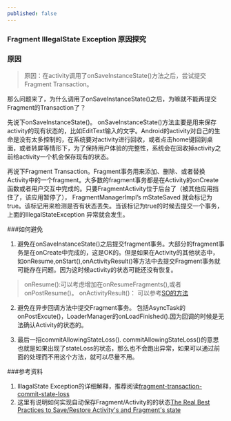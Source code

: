 ```yaml
---
published: false
---
```

### Fragment IllegalState Exception 原因探究

### 原因
> 原因：在activity调用了onSaveInstanceState()方法之后，尝试提交Fragment Transaction。

那么问题来了，为什么调用了onSaveInstanceState()之后，为嘛就不能再提交Fragment的Transaction了？

先说下onSaveInstanceState()。
onSaveInstanceState()方法主要是用来保存activity的现有状态的，比如EditText输入的文字。Android的activity对自己的生命是没有太多控制的，在系统要对activity进行回收，或者点击home键回到桌面，或者转屏等情形下，为了保持用户体验的完整性，系统会在回收掉activity之前给activity一个机会保存现有的状态。

再说下Fragment Transaction。Fragment事务用来添加、删除、或者替换Activity中的一个fragment。大多数的fragment事务都是在Activity的onCreate函数或者用户交互中完成的。只要FragmentActivity位于后台了（被其他应用挡住了，该应用暂停了）， FragmentManagerImpl’s
mStateSaved 就会标记为true。该标记用来检测是否有状态丢失。当该标记为true的时候去提交一个事务，上面的IllegalStateException 异常就会发生。

###如何避免
1. 避免在onSaveInstanceState()之后提交fragment事务。大部分的fragment事务是在onCreate中完成的，这是OK的。但是如果在Activity的其他状态中，如onResume,onStart(),onActivityResult()等方法中去提交Fragment事务就可能存在问题。因为这时候activity的状态可能还没有恢复。
> onResume():可以考虑增加在onResumeFragments(),或者onPostResume()。 
> onActivityResult()： 可以参考[SO的方法](http://stackoverflow.com/questions/16265733/failure-delivering-result-onactivityforresult)

2. 避免在异步回调方法中提交Fragment事务。
包括AsyncTask的onPostExcute()，LoaderManager的onLoadFinished().因为回调的时候是无法确认Activity的状态的。

3. 最后一招commitAllowingStateLoss().
commitAllowingStateLoss()的意思也就是如果出现了stateLoss的状态，那么也不会跑出异常，如果可以通过前面的处理而不用这个方法，就可以尽量不用。

###参考资料
1. IllagalState Exception的详细解释，推荐阅读[fragment-transaction-commit-state-loss](http://www.androiddesignpatterns.com/2013/08/fragment-transaction-commit-state-loss.html)
2. 这里有说明如何实现自动保存Fragment/Activity的的状态[The Real Best Practices to Save/Restore Activity's and Fragment's state](https://inthecheesefactory.com/blog/fragment-state-saving-best-practices/en)
